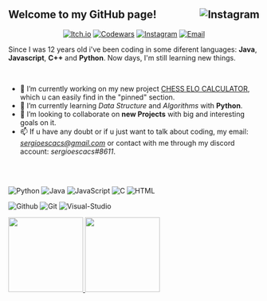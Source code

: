 ## Welcome to my GitHub page! [<img align="right" alt="Instagram" src="https://img.shields.io/github/followers/sergioescacs?style=social"/>][Github-user]


<p align="center">
<a href="https://sergioescacs.itch.io/"><img alt="Itch.io" src="https://img.shields.io/badge/Itch.io-sergioescacs-blue?style=flat-square&logo=itch.io"></a>
<a href="https://www.codewars.com/users/sergioescacs"><img alt="Codewars" src="https://img.shields.io/badge/Codewars-sergioescacs-blue?style=flat-square&logo=codewars"></a>
<a href="https://www.instagram.com/von_rascher/"><img alt="Instagram" src="https://img.shields.io/badge/Instagram-von_rascher-blue?style=flat-square&logo=instagram"></a>
<a href="mailto:sergioescacs@gmail.com"><img alt="Email" src="https://img.shields.io/badge/Email-sergioescacs@gmail.com-blue?style=flat-square&logo=gmail"></a>
</p>

Since I was 12 years old i've been coding in some diferent languages: **Java**, **Javascript**, **C++** and **Python**. Now days, I'm still learning new things.

</br>

  - 🔭 I’m currently working on my new project [CHESS ELO CALCULATOR](https://github.com/sergioescacs/chess-elo), which u can easily find in the "pinned" section.
  - 🌱 I’m currently learning *Data Structure* and *Algorithms* with **Python**. 
  - 👯 I’m looking to collaborate on **new Projects** with big and interesting goals on it. 
  - 📫 If u have any doubt or if u just want to talk about coding, my email: *sergioescacs@gmail.com* or contact with me through my discord account: *sergioescacs#8611*. 

</br>
</br>


  ![Python](https://img.shields.io/badge/-Python-333333?style=flat&logo=python)
  ![Java](https://img.shields.io/badge/-Java-333333?style=flat&logo=Java&logoColor=007396)
  ![JavaScript](https://img.shields.io/badge/-JavaScript-333333?style=flat&logo=javascript)
  ![C](https://img.shields.io/badge/-C++-333333?style=flat&logo=C%2B%2B&logoColor=00599C)
  ![HTML](https://img.shields.io/badge/-HTML5-333333?style=flat&logo=HTML5)

  ![Github](https://img.shields.io/badge/-GitHub-333333?style=flat&logo=github)
  ![Git](https://img.shields.io/badge/-Git-333333?style=flat&logo=git)
  ![Visual-Studio](https://img.shields.io/badge/-Visual%20Studio%20Code-333333?style=flat&logo=visual-studio-code&logoColor=007ACC)

<a href="https://github.com/sergioescacs">
  <img height="150em" src="https://github-readme-stats.vercel.app/api?username=sergioescacs&theme=buefy&show_icons=true" />
  <img height="150em" src="https://github-readme-stats.vercel.app/api/top-langs/?username=sergioescacs&theme=buefy&layout=compact" />
</a>

</br>
</br>

[Itchio-store]: https://sergioescacs.itch.io/
[Codewars]: https://www.codewars.com/users/sergioescacs

[Python]: https://www.python.org/
[Java]: https://www.java.com/en/
[C]: https://docs.microsoft.com/en-us/cpp/?view=msvc-160
[Visual-Studio]: https://code.visualstudio.com/
[HTML]: https://en.wikipedia.org/wiki/HTML
[Github]: https://github.com/
[Git]: https://git-scm.com/
[Github-user]: https://github.com/sergioescacs/
